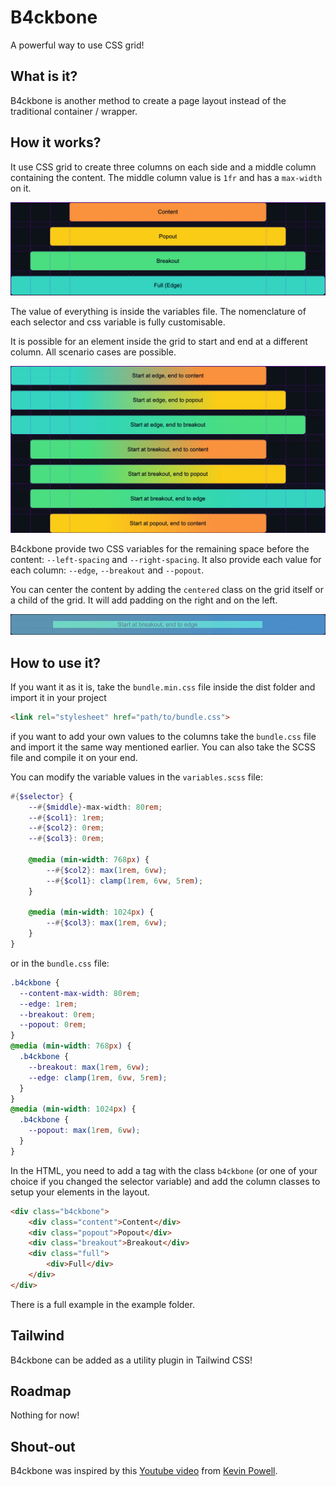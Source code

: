 # B4ckbone
A powerful way to use CSS grid!

## What is it?
B4ckbone is another method to create a page layout instead of the traditional container / wrapper.

## How it works?
It use CSS grid to create three columns on each side and a middle column containing the content. The middle column value is `1fr` and has a `max-width` on it.

![example](https://github.com/spicrd/b4ckbone/blob/assets/img1.jpg?raw=true)

The value of everything is inside the variables file. The nomenclature of each selector and css variable is fully customisable.

It is possible for an element inside the grid to start and end at a different column. All scenario cases are possible.

![different_sizes](https://github.com/spicrd/b4ckbone/blob/assets/img2.jpg?raw=true)

B4ckbone provide two CSS variables for the remaining space before the content: `--left-spacing` and `--right-spacing`. It also provide each value for each column: `--edge`, `--breakout` and `--popout`.

You can center the content by adding the `centered` class on the grid itself or a child of the grid. It will add padding on the right and on the left.

![Centered](https://github.com/spicrd/b4ckbone/blob/assets/img3.jpg?raw=true)

## How to use it?
If you want it as it is, take the `bundle.min.css` file inside the dist folder and import it in your project 
```html
<link rel="stylesheet" href="path/to/bundle.css">
```
if you want to add your own values to the columns take the `bundle.css` file and import it the same way mentioned earlier. You can also take the SCSS file and compile it on your end.

You can modify the variable values in the `variables.scss` file:
```scss
#{$selector} {
    --#{$middle}-max-width: 80rem;
    --#{$col1}: 1rem;
    --#{$col2}: 0rem;
    --#{$col3}: 0rem;

    @media (min-width: 768px) {
        --#{$col2}: max(1rem, 6vw);
        --#{$col1}: clamp(1rem, 6vw, 5rem);
    }

    @media (min-width: 1024px) {
        --#{$col3}: max(1rem, 6vw);
    }
}
```
or in the `bundle.css` file:
```css
.b4ckbone {
  --content-max-width: 80rem;
  --edge: 1rem;
  --breakout: 0rem;
  --popout: 0rem;
}
@media (min-width: 768px) {
  .b4ckbone {
    --breakout: max(1rem, 6vw);
    --edge: clamp(1rem, 6vw, 5rem);
  }
}
@media (min-width: 1024px) {
  .b4ckbone {
    --popout: max(1rem, 6vw);
  }
}
```
In the HTML, you need to add a tag with the class `b4ckbone` (or one of your choice if you changed the selector variable) and add the column classes to setup your elements in the layout.
```html
<div class="b4ckbone">
    <div class="content">Content</div>
    <div class="popout">Popout</div>
    <div class="breakout">Breakout</div>
    <div class="full">
        <div>Full</div>
    </div>
</div>
```
There is a full example in the example folder.

## Tailwind
B4ckbone can be added as a utility plugin in Tailwind CSS!

## Roadmap
Nothing for now!

## Shout-out
B4ckbone was inspired by this [Youtube video](https://youtu.be/c13gpBrnGEw?si=Glp5qkXwMVw_3Sje) from [Kevin Powell](https://www.youtube.com/@KevinPowell).
